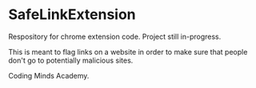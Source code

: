 # SafeLinkExtension
Respository for chrome extension code. Project still in-progress.

This is meant to flag links on a website in order to make sure that people don't go to potentially malicious sites.

Coding Minds Academy.
